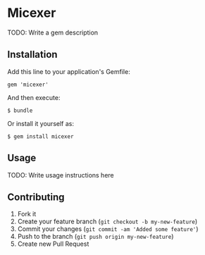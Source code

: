 # Micexer

TODO: Write a gem description

## Installation

Add this line to your application's Gemfile:

    gem 'micexer'

And then execute:

    $ bundle

Or install it yourself as:

    $ gem install micexer

## Usage

TODO: Write usage instructions here

## Contributing

1. Fork it
2. Create your feature branch (`git checkout -b my-new-feature`)
3. Commit your changes (`git commit -am 'Added some feature'`)
4. Push to the branch (`git push origin my-new-feature`)
5. Create new Pull Request
